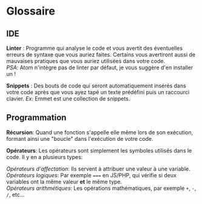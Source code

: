 # Glossaire

## IDE

**Linter** : Programme qui analyse le code et vous avertit des éventuelles erreurs de syntaxe que vous auriez faites. Certains vous avertiront aussi de mauvaises pratiques que vous auriez utilisées dans votre code.    
*PSA*: Atom n'intègre pas de linter par défaut, je vous suggère d'en installer un !

**Snippets** : Des bouts de code qui seront automatiquement insérés dans votre code après que vous ayez tapé un texte prédéfini puis un raccourci clavier. *Ex:* Emmet est une collection de snippets.

## Programmation

**Récursion**: Quand une fonction s'appelle elle même lors de son exécution, formant ainsi une "boucle" dans l'exécution de votre code.

**Opérateurs**: Les opérateurs sont simplement les symboles utilisés dans le code. Il y en a plusieurs types:

*Opérateurs d'affectation*: Ils servent à attribuer une valeur à une variable.    
*Opérateurs logiques*: Par exemple `===` en JS/PHP, qui vérifie si deux variables ont la même valeur **et** le même type.    
*Opérateurs arithmétiques*: Les opérations mathématiques, par exemple `+`, `-`, `/`, etc...
